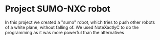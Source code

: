 

# Project SUMO-NXC robot


In this project we created a "sumo" robot, which tries to push other robots of a white plane, without falling of. We used NoteXactlyC to do the programming as it was more powerful than the alternatives
